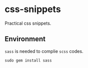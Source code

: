 # css-snippets
Practical css snippets.

## Environment

`sass` is needed to complie `scss` codes. 

    sudo gem install sass
